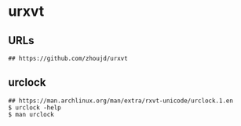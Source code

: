 urxvt
=====

## URLs

```
## https://github.com/zhoujd/urxvt
```

## urclock

```
## https://man.archlinux.org/man/extra/rxvt-unicode/urclock.1.en
$ urclock -help
$ man urclock
```
